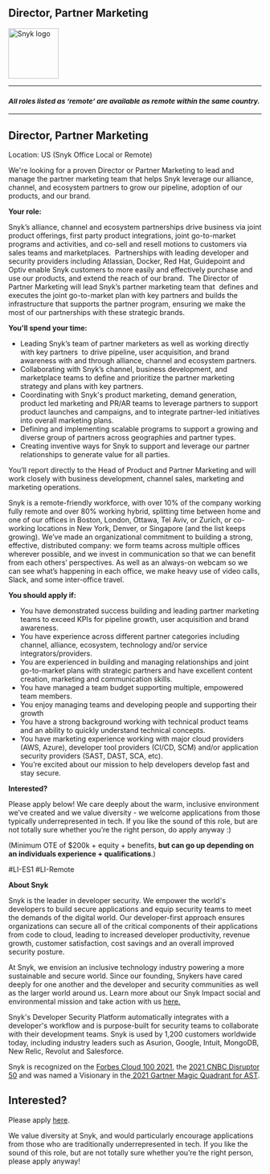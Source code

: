 Director, Partner Marketing 
---

<img src="https://res.cloudinary.com/snyk/image/upload/v1537345894/press-kit/brand/logo-black.png" width="100" alt="Snyk logo" />

<hr>
<h3><em><strong><sub>All roles listed as ‘remote’ are available as remote within the same country.</sub></strong></em></h3>
<hr>
<h2><strong>Director, Partner Marketing&nbsp;</strong></h2>
<p><span style="font-weight: 400;">Location: US (Snyk Office Local or Remote)</span></p>
<p><span style="font-weight: 400;">We're looking for a proven Director or Partner Marketing to lead and manage the partner marketing team that helps Snyk leverage our alliance, channel, and ecosystem partners to grow our pipeline, adoption of our products, and our brand.</span></p>
<p><strong>Your role:</strong></p>
<p><span style="font-weight: 400;">Snyk’s alliance, channel and ecosystem partnerships drive business via joint product offerings, first party product integrations, joint go-to-market programs and activities, and co-sell and resell motions to customers via sales teams and marketplaces.&nbsp; Partnerships with leading developer and security providers including Atlassian, Docker, Red Hat, Guidepoint and Optiv enable Snyk customers to more easily and effectively purchase and use our products, and extend the reach of our brand.&nbsp; The Director of Partner Marketing will lead Snyk’s partner marketing team that&nbsp; defines and executes the joint go-to-market plan with key partners and builds the infrastructure that supports the partner program, ensuring we make the most of our partnerships with these strategic brands.</span></p>
<p><strong>You'll spend your time:</strong></p>
<ul>
<li style="font-weight: 400;"><span style="font-weight: 400;">Leading Snyk’s team of partner marketers as well as working directly with key partners&nbsp; to drive pipeline, user acquisition, and brand awareness with and through alliance, channel and ecosystem partners.</span></li>
<li style="font-weight: 400;"><span style="font-weight: 400;">Collaborating with Snyk’s channel, business development, and marketplace teams to define and prioritize the partner marketing strategy and plans with key partners.</span></li>
<li style="font-weight: 400;"><span style="font-weight: 400;">Coordinating with Snyk's product marketing, demand generation, product led marketing and PR/AR teams to leverage partners to support product launches and campaigns, and to integrate partner-led initiatives into overall marketing plans.</span></li>
<li style="font-weight: 400;"><span style="font-weight: 400;">Defining and implementing scalable programs to support a growing and diverse group of partners across geographies and partner types.</span></li>
<li style="font-weight: 400;"><span style="font-weight: 400;">Creating inventive ways for Snyk to support and leverage our partner relationships to generate value for all parties.</span></li>
</ul>
<p><span style="font-weight: 400;">You’ll report directly to the Head of Product and Partner Marketing and will work closely with business development, channel sales, marketing and marketing operations.</span></p>
<p><span style="font-weight: 400;">Snyk is a remote-friendly workforce, with over 10% of the company working fully remote and over 80% working hybrid, splitting time between home and one of our offices in Boston, London, Ottawa, Tel Aviv, or Zurich, or co-working locations in New York, Denver, or Singapore (and the list keeps growing). We’ve made an organizational commitment to building a strong, effective, distributed company: we form teams across multiple offices wherever possible, and we invest in communication so that we can benefit from each others’ perspectives. As well as an always-on webcam so we can see what’s happening in each office, we make heavy use of video calls, Slack, and some inter-office travel.</span></p>
<p><strong>You should apply if:</strong></p>
<ul>
<li style="font-weight: 400;"><span style="font-weight: 400;">You have demonstrated success building and leading partner marketing teams to exceed KPIs for pipeline growth, user acquisition and brand awareness.</span></li>
<li style="font-weight: 400;"><span style="font-weight: 400;">You have experience across different partner categories including channel, alliance, ecosystem, technology and/or service integrators/providers.</span></li>
<li style="font-weight: 400;"><span style="font-weight: 400;">You are experienced in building and managing relationships and joint go-to-market plans with strategic partners and have excellent content creation, marketing and communication skills.</span></li>
<li style="font-weight: 400;"><span style="font-weight: 400;">You have managed a team budget supporting multiple, empowered team members.</span></li>
<li style="font-weight: 400;"><span style="font-weight: 400;">You enjoy managing teams and developing people and supporting their growth</span></li>
<li style="font-weight: 400;"><span style="font-weight: 400;">You have a strong background working with technical product teams and an ability to quickly understand technical concepts.&nbsp;</span></li>
<li style="font-weight: 400;"><span style="font-weight: 400;">You have marketing experience working with major cloud providers (AWS, Azure), developer tool providers (CI/CD, SCM) and/or application security providers (SAST, DAST, SCA, etc).</span></li>
<li style="font-weight: 400;"><span style="font-weight: 400;">You’re excited about our mission to help developers develop fast and stay secure.</span></li>
</ul>
<p><strong>Interested?</strong></p>
<p><span style="font-weight: 400;">Please apply below! We care deeply about the warm, inclusive environment we’ve created and we value diversity - we welcome applications from those typically underrepresented in tech. If you like the sound of this role, but are not totally sure whether you’re the right person, do apply anyway :)</span></p>
<p><span style="font-weight: 400;">(Minimum OTE of $200k + equity + benefits, <strong>but can go up depending on an individuals experience + qualifications</strong>.)</span></p>
<p><span style="font-weight: 400;">#LI-ES1 #LI-Remote</span></p><div class="content-conclusion"><p><strong>About Snyk</strong></p>
<p><span style="font-weight: 400;">Snyk is the leader in developer security. We empower the world's developers to build secure applications and equip security teams to meet the demands of the digital world. Our developer-first approach ensures organizations can secure all of the critical components of their applications from code to cloud, leading to increased developer productivity, revenue growth, customer satisfaction, cost savings and an overall improved security posture.&nbsp;</span></p>
<p><span style="font-weight: 400;">At Snyk, we envision an inclusive technology industry powering a more sustainable and secure world.</span> <span style="font-weight: 400;">Since our founding, Snykers have cared deeply for one another and the developer and security communities as well as the larger world around us. Learn more about our Snyk Impact social and environmental mission and take action with us </span><a href="https://snyk.io/about/snyk-impact/"><span style="font-weight: 400;">here.</span></a></p>
<p><span style="font-weight: 400;">Snyk's Developer Security Platform automatically integrates with a developer's workflow and is purpose-built for security teams to collaborate with their development teams. Snyk is used by 1,200 customers worldwide today, including industry leaders such as Asurion, Google, Intuit, MongoDB, New Relic, Revolut and Salesforce.</span></p>
<p><span style="font-weight: 400;">Snyk is recognized on the </span><a href="https://www.forbes.com/cloud100/#6f24b5ba5f94"><span style="font-weight: 400;">Forbes Cloud 100 2021</span></a><span style="font-weight: 400;">, the </span><a href="https://www.cnbc.com/2021/05/25/these-are-the-2021-cnbc-disruptor-50-companies.html"><span style="font-weight: 400;">2021 CNBC Disruptor 50</span></a><span style="font-weight: 400;"> and was named a Visionary in the</span><a href="https://snyk.io/blog/snyk-visionary-2021-gartner-magic-quadrant-for-ast/"><span style="font-weight: 400;"> 2021 Gartner Magic Quadrant for AST</span></a><span style="font-weight: 400;">.</span></p></div>

Interested?
---

Please apply [here](https://boards.greenhouse.io/snyk/jobs/5513771002#app).

We value diversity at Snyk, and would particularly encourage applications from those who are traditionally underrepresented in tech.
If you like the sound of this role, but are not totally sure whether you’re the right person, please apply anyway!
